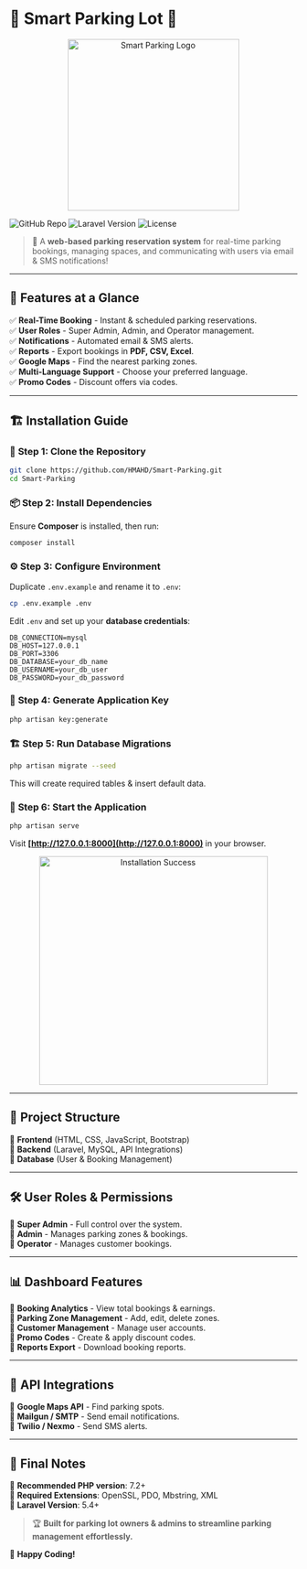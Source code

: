 # 🚗 **Smart Parking Lot** 🚗

<p align="center">
  <img src="https://media.giphy.com/media/3o7abKhOpu0NwenH3O/giphy.gif" width="300" alt="Smart Parking Logo">
</p>

![GitHub Repo](https://img.shields.io/github/repo-size/HMAHD/Smart-Parking?style=for-the-badge)
![Laravel Version](https://img.shields.io/badge/Laravel-5.4%2B-red?style=for-the-badge)
![License](https://img.shields.io/github/license/HMAHD/Smart-Parking?style=for-the-badge)

> 🚀 A **web-based parking reservation system** for real-time parking bookings, managing spaces, and communicating with users via email & SMS notifications!

---

## 📌 **Features at a Glance**

✅ **Real-Time Booking** - Instant & scheduled parking reservations.  
✅ **User Roles** - Super Admin, Admin, and Operator management.  
✅ **Notifications** - Automated email & SMS alerts.  
✅ **Reports** - Export bookings in **PDF, CSV, Excel**.  
✅ **Google Maps** - Find the nearest parking zones.  
✅ **Multi-Language Support** - Choose your preferred language.  
✅ **Promo Codes** - Discount offers via codes.

---

## 🏗️ **Installation Guide**

### 🚀 **Step 1: Clone the Repository**

```sh
git clone https://github.com/HMAHD/Smart-Parking.git
cd Smart-Parking
```

### 📦 **Step 2: Install Dependencies**

Ensure **Composer** is installed, then run:

```sh
composer install
```

### ⚙️ **Step 3: Configure Environment**

Duplicate `.env.example` and rename it to `.env`:

```sh
cp .env.example .env
```

Edit `.env` and set up your **database credentials**:

```env
DB_CONNECTION=mysql
DB_HOST=127.0.0.1
DB_PORT=3306
DB_DATABASE=your_db_name
DB_USERNAME=your_db_user
DB_PASSWORD=your_db_password
```

### 📌 **Step 4: Generate Application Key**

```sh
php artisan key:generate
```

### 🏗️ **Step 5: Run Database Migrations**

```sh
php artisan migrate --seed
```

This will create required tables & insert default data.

### 🚀 **Step 6: Start the Application**

```sh
php artisan serve
```

Visit **[http://127.0.0.1:8000](http://127.0.0.1:8000)** in your browser.

<p align="center">
  <img src="https://media.giphy.com/media/5VKbvrjxpVJCM/giphy.gif" width="400" alt="Installation Success">
</p>

---

## 📂 **Project Structure**

📂 **Frontend** (HTML, CSS, JavaScript, Bootstrap)  
📂 **Backend** (Laravel, MySQL, API Integrations)  
📂 **Database** (User & Booking Management)

---

## 🛠️ **User Roles & Permissions**

👑 **Super Admin** - Full control over the system.  
🔧 **Admin** - Manages parking zones & bookings.  
👷 **Operator** - Manages customer bookings.

---

## 📊 **Dashboard Features**

📌 **Booking Analytics** - View total bookings & earnings.  
📌 **Parking Zone Management** - Add, edit, delete zones.  
📌 **Customer Management** - Manage user accounts.  
📌 **Promo Codes** - Create & apply discount codes.  
📌 **Reports Export** - Download booking reports.

---

## 📜 **API Integrations**

📍 **Google Maps API** - Find parking spots.  
📧 **Mailgun / SMTP** - Send email notifications.  
📲 **Twilio / Nexmo** - Send SMS alerts.

---

## 🏁 **Final Notes**

🔹 **Recommended PHP version**: 7.2+  
🔹 **Required Extensions**: OpenSSL, PDO, Mbstring, XML  
🔹 **Laravel Version**: 5.4+

> 🏆 **Built for parking lot owners & admins to streamline parking management effortlessly.**

🚀 **Happy Coding!**
